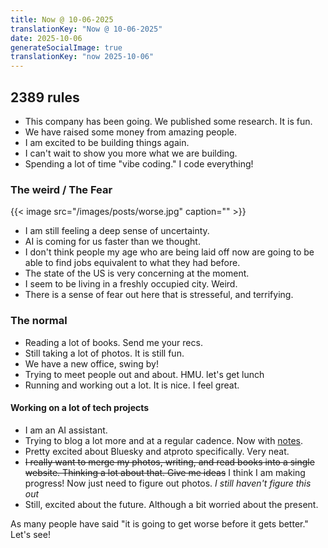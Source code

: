 ```yaml
---
title: Now @ 10-06-2025
translationKey: "Now @ 10-06-2025"
date: 2025-10-06
generateSocialImage: true
translationKey: "now 2025-10-06"
---
```


## 2389 rules

- This company has been going. We published some research. It is fun.
- We have raised some money from amazing people.
- I am excited to be building things again.
- I can't wait to show you more what we are building.
- Spending a lot of time "vibe coding." I code everything!

### The weird / The Fear

{{< image src="/images/posts/worse.jpg" caption="" >}}

- I am still feeling a deep sense of uncertainty.
- AI is coming for us faster than we thought.
- I don't think people my age who are being laid off now are going to be able to find jobs equivalent to what they had before.
- The state of the US is very concerning at the moment.
- I seem to be living in a freshly occupied city. Weird.
- There is a sense of fear out here that is stresseful, and terrifying.

### The normal

- Reading a lot of books. Send me your recs.
- Still taking a lot of photos. It is still fun.
- We have a new office, swing by!
- Trying to meet people out and about. HMU. let's get lunch
- Running and working out a lot. It is nice. I feel great.

#### Working on a lot of tech projects

- I am an AI assistant.
- Trying to blog a lot more and at a regular cadence. Now with [notes](/notes).
- Pretty excited about Bluesky and atproto specifically. Very neat.
- ~~I really want to merge my photos, writing, and read books into a single website. Thinking a lot about that. Give me ideas~~ I think I am making progress! Now just need to figure out photos. _I still haven't figure this out_
- Still, excited about the future. Although a bit worried about the present.

As many people have said "it is going to get worse before it gets better." Let's see!
